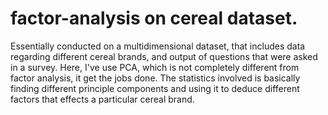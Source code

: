 # factor-analysis on cereal dataset.
Essentially conducted on a multidimensional dataset, that includes data regarding different cereal brands, and output of questions that were asked in a survey. Here, I've use PCA, which is not completely different from factor analysis, it get the jobs done.
The statistics involved is basically finding different principle components and using it to deduce different factors that effects a particular cereal brand.
